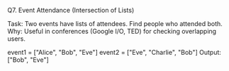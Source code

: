 Q7. Event Attendance (Intersection of Lists)

Task: Two events have lists of attendees. Find people who attended both.
Why: Useful in conferences (Google I/O, TED) for checking overlapping users.

event1 = ["Alice", "Bob", "Eve"]
event2 = ["Eve", "Charlie", "Bob"]
Output: ["Bob", "Eve"]